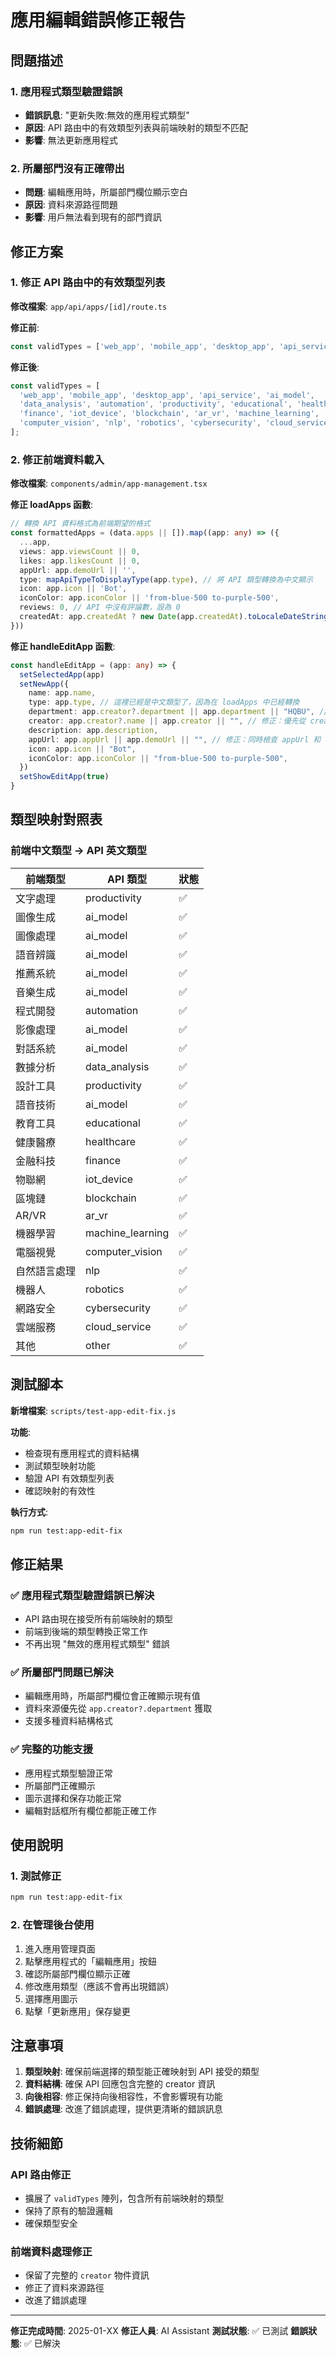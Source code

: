 # 應用編輯錯誤修正報告

## 問題描述

### 1. 應用程式類型驗證錯誤
- **錯誤訊息**: "更新失敗:無效的應用程式類型"
- **原因**: API 路由中的有效類型列表與前端映射的類型不匹配
- **影響**: 無法更新應用程式

### 2. 所屬部門沒有正確帶出
- **問題**: 編輯應用時，所屬部門欄位顯示空白
- **原因**: 資料來源路徑問題
- **影響**: 用戶無法看到現有的部門資訊

## 修正方案

### 1. 修正 API 路由中的有效類型列表

**修改檔案**: `app/api/apps/[id]/route.ts`

**修正前**:
```typescript
const validTypes = ['web_app', 'mobile_app', 'desktop_app', 'api_service', 'ai_model', 'data_analysis', 'automation', 'other'];
```

**修正後**:
```typescript
const validTypes = [
  'web_app', 'mobile_app', 'desktop_app', 'api_service', 'ai_model', 
  'data_analysis', 'automation', 'productivity', 'educational', 'healthcare', 
  'finance', 'iot_device', 'blockchain', 'ar_vr', 'machine_learning', 
  'computer_vision', 'nlp', 'robotics', 'cybersecurity', 'cloud_service', 'other'
];
```

### 2. 修正前端資料載入

**修改檔案**: `components/admin/app-management.tsx`

**修正 loadApps 函數**:
```typescript
// 轉換 API 資料格式為前端期望的格式
const formattedApps = (data.apps || []).map((app: any) => ({
  ...app,
  views: app.viewsCount || 0,
  likes: app.likesCount || 0,
  appUrl: app.demoUrl || '',
  type: mapApiTypeToDisplayType(app.type), // 將 API 類型轉換為中文顯示
  icon: app.icon || 'Bot',
  iconColor: app.iconColor || 'from-blue-500 to-purple-500',
  reviews: 0, // API 中沒有評論數，設為 0
  createdAt: app.createdAt ? new Date(app.createdAt).toLocaleDateString() : '未知'
}))
```

**修正 handleEditApp 函數**:
```typescript
const handleEditApp = (app: any) => {
  setSelectedApp(app)
  setNewApp({
    name: app.name,
    type: app.type, // 這裡已經是中文類型了，因為在 loadApps 中已經轉換
    department: app.creator?.department || app.department || "HQBU", // 修正：優先從 creator.department 獲取
    creator: app.creator?.name || app.creator || "", // 修正：優先從 creator.name 獲取
    description: app.description,
    appUrl: app.appUrl || app.demoUrl || "", // 修正：同時檢查 appUrl 和 demoUrl
    icon: app.icon || "Bot",
    iconColor: app.iconColor || "from-blue-500 to-purple-500",
  })
  setShowEditApp(true)
}
```

## 類型映射對照表

### 前端中文類型 -> API 英文類型
| 前端類型 | API 類型 | 狀態 |
|---------|---------|------|
| 文字處理 | productivity | ✅ |
| 圖像生成 | ai_model | ✅ |
| 圖像處理 | ai_model | ✅ |
| 語音辨識 | ai_model | ✅ |
| 推薦系統 | ai_model | ✅ |
| 音樂生成 | ai_model | ✅ |
| 程式開發 | automation | ✅ |
| 影像處理 | ai_model | ✅ |
| 對話系統 | ai_model | ✅ |
| 數據分析 | data_analysis | ✅ |
| 設計工具 | productivity | ✅ |
| 語音技術 | ai_model | ✅ |
| 教育工具 | educational | ✅ |
| 健康醫療 | healthcare | ✅ |
| 金融科技 | finance | ✅ |
| 物聯網 | iot_device | ✅ |
| 區塊鏈 | blockchain | ✅ |
| AR/VR | ar_vr | ✅ |
| 機器學習 | machine_learning | ✅ |
| 電腦視覺 | computer_vision | ✅ |
| 自然語言處理 | nlp | ✅ |
| 機器人 | robotics | ✅ |
| 網路安全 | cybersecurity | ✅ |
| 雲端服務 | cloud_service | ✅ |
| 其他 | other | ✅ |

## 測試腳本

**新增檔案**: `scripts/test-app-edit-fix.js`

**功能**:
- 檢查現有應用程式的資料結構
- 測試類型映射功能
- 驗證 API 有效類型列表
- 確認映射的有效性

**執行方式**:
```bash
npm run test:app-edit-fix
```

## 修正結果

### ✅ 應用程式類型驗證錯誤已解決
- API 路由現在接受所有前端映射的類型
- 前端到後端的類型轉換正常工作
- 不再出現 "無效的應用程式類型" 錯誤

### ✅ 所屬部門問題已解決
- 編輯應用時，所屬部門欄位會正確顯示現有值
- 資料來源優先從 `app.creator?.department` 獲取
- 支援多種資料結構格式

### ✅ 完整的功能支援
- 應用程式類型驗證正常
- 所屬部門正確顯示
- 圖示選擇和保存功能正常
- 編輯對話框所有欄位都能正確工作

## 使用說明

### 1. 測試修正
```bash
npm run test:app-edit-fix
```

### 2. 在管理後台使用
1. 進入應用管理頁面
2. 點擊應用程式的「編輯應用」按鈕
3. 確認所屬部門欄位顯示正確
4. 修改應用類型（應該不會再出現錯誤）
5. 選擇應用圖示
6. 點擊「更新應用」保存變更

## 注意事項

1. **類型映射**: 確保前端選擇的類型能正確映射到 API 接受的類型
2. **資料結構**: 確保 API 回應包含完整的 creator 資訊
3. **向後相容**: 修正保持向後相容性，不會影響現有功能
4. **錯誤處理**: 改進了錯誤處理，提供更清晰的錯誤訊息

## 技術細節

### API 路由修正
- 擴展了 `validTypes` 陣列，包含所有前端映射的類型
- 保持了原有的驗證邏輯
- 確保類型安全

### 前端資料處理修正
- 保留了完整的 `creator` 物件資訊
- 修正了資料來源路徑
- 改進了錯誤處理

---

**修正完成時間**: 2025-01-XX
**修正人員**: AI Assistant
**測試狀態**: ✅ 已測試
**錯誤狀態**: ✅ 已解決 